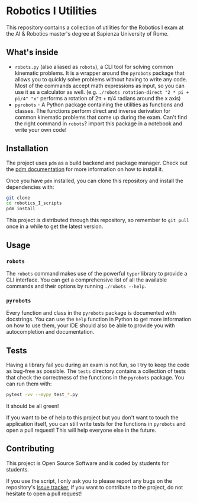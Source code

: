 # Robotics I Utilities

This repository contains a collection of utilities for the Robotics I exam at the AI & Robotics master's degree at Sapienza University of Rome.

## What's inside

- `robots.py` (also aliased as `robots`), a CLI tool for solving common kinematic problems. It is a wrapper around the `pyrobots` package that allows you to quickly solve problems without having to write any code. Most of the commands accept math expressions as input, so you can use it as a calculator as well. (e.g. `./robots rotation-direct "2 * pi + pi/4" "x"` performs a rotation of 2π + π/4 radians around the x axis)
- `pyrobots` - A Python package containing the utilities as functions and classes. The functions perform direct and inverse derivation for common kinematic problems that come up during the exam.  Can't find the right command in `robots`? import this package in a notebook and write your own code!

## Installation

The project uses `pdm` as a build backend and package manager. Check out the [pdm documentation](https://pdm.fming.dev/) for more information on how to install it.

Once you have `pdm` installed, you can clone this repository and install the dependencies with:

```bash
git clone
cd robotics_I_scripts
pdm install
```

This project is distributed through this repository, so remember to `git pull` once in a while to get the latest version.

## Usage

### `robots`

The `robots` command makes use of the powerful `typer` library to provide a CLI interface. You can get a comprehensive list of all the available commands and their options by running `./robots --help`.

### `pyrobots`

Every function and class in the `pyrobots` package is documented with docstrings. You can use the `help` function in Python to get more information on how to use them, your IDE should also be able to provide you with autocompletion and documentation.

## Tests

Having a library fail you during an exam is not fun, so I try to keep the code as bug-free as possible. The `tests` directory contains a collection of tests that check the correctness of the functions in the `pyrobots` package. You can run them with:

```bash
pytest -vv --mypy test_*.py
```

It should be all green!

If you want to be of help to this project but you don't want to touch the application itself, you can still write tests for the functions in `pyrobots` and open a pull request! This will help everyone else in the future.

## Contributing

This project is Open Source Software and is coded by students for students.

If you use the script, I only ask you to please report any bugs on the repository's [issue tracker](https://github.com/dario-loi/robotics_I_scripts/issues), if you want to contribute to the project, do not hesitate to open a pull request!

